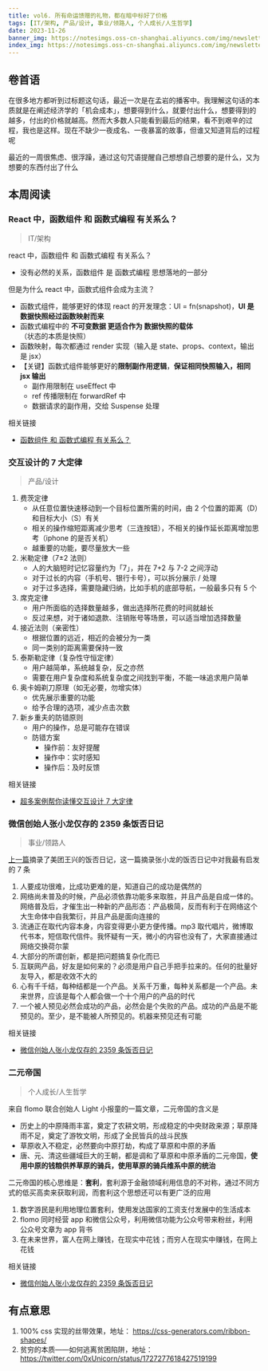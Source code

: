 ```yaml
---
title: vol6. 所有命运馈赠的礼物，都在暗中标好了价格
tags: [IT/架构, 产品/设计, 事业/领路人, 个人成长/人生哲学]
date: 2023-11-26
banner_img: https://notesimgs.oss-cn-shanghai.aliyuncs.com/img/newsletter-vol6.jpg
index_img: https://notesimgs.oss-cn-shanghai.aliyuncs.com/img/newsletter-vol6.jpg
---
```


## 卷首语

在很多地方都听到过标题这句话，最近一次是在孟岩的播客中。我理解这句话的本质就是在阐述经济学的「机会成本」，想要得到什么，就要付出什么，想要得到的越多，付出的价格就越高。然而大多数人只能看到最后的结果，看不到艰辛的过程，我也是这样。现在不缺少一夜成名、一夜暴富的故事，但谁又知道背后的过程呢

最近的一周很焦虑、很浮躁，通过这句咒语提醒自己想想自己想要的是什么，又为想要的东西付出了什么

## 本周阅读

### React 中，函数组件 和 函数式编程 有关系么？

> IT/架构

react 中，函数组件 和 函数式编程 有关系么？

- 没有必然的关系，函数组件 是 函数式编程 思想落地的一部分

但是为什么 react 中，函数式组件会成为主流？

- 函数式组件，能够更好的体现 react 的开发理念：UI = fn(snapshot)，**UI 是数据快照经过函数映射而来**
- 函数式编程中的 **不可变数据 更适合作为 数据快照的载体**（状态的本质是快照）
- 函数映射，每次都通过 render 实现（输入是 state、props、context，输出是 jsx）
- 【关键】函数式组件能够更好的**限制副作用逻辑**，**保证相同快照输入，相同 jsx 输出**
  - 副作用限制在 useEffect 中
  - ref 传播限制在 forwardRef 中
  - 数据请求的副作用，交给 Suspense 处理

相关链接

- [函数组件 和 函数式编程 有关系么？](https://juejin.cn/post/7303546495777275913)

### 交互设计的 7 大定律

> 产品/设计

1. 费茨定律
   - 从任意位置快速移动到一个目标位置所需的时间，由 2 个位置的距离（D）和目标大小（S）有关
   - 相关的操作缩短距离减少思考（三连按钮），不相关的操作延长距离增加思考（iphone 的是否关机）
   - 越重要的功能，要尽量放大一些
2. 米勒定律（7±2 法则）
   - 人的大脑短时记忆容量约为「7」，并在 7+2 与 7-2 之间浮动
   - 对于过长的内容（手机号、银行卡号），可以拆分展示 / 处理
   - 对于过多选择，需要隐藏归纳，比如手机的底部导航，一般最多只有 5 个
3. 席克定律
   - 用户所面临的选择数量越多，做出选择所花费的时间就越长
   - 反过来想，对于诸如退款、注销账号等场景，可以适当增加选择数量
4. 接近法则（亲密性）
   - 根据位置的远近，相近的会被分为一类
   - 同一类别的距离需要保持一致
5. 泰斯勒定律（复杂性守恒定律）
   - 用户越简单，系统越复杂，反之亦然
   - 需要在用户复杂度和系统复杂度之间找到平衡，不能一味追求用户简单
6. 奥卡姆剃刀原理（如无必要，勿增实体）
   - 优先展示重要的功能
   - 给予合理的选项，减少点击次数
7. 新乡重夫的防错原则
   - 用户的操作，总是可能存在错误
   - 防错方案
     - 操作前：友好提醒
     - 操作中：实时感知
     - 操作后：及时反馈

相关链接

- [超多案例帮你读懂交互设计 7 大定律](https://www.uisdc.com/7-interactive-design-law)

### 微信创始人张小龙仅存的 2359 条饭否日记

> 事业/领路人

[上一篇](https://weekly.wujieli.top/2023/11/19/vol5.%E9%9D%A2%E5%90%91%E7%BB%93%E6%9E%9C%E8%80%8C%E4%B8%8D%E6%98%AF%E8%BF%87%E7%A8%8B/#%E7%8E%8B%E5%85%B4%E5%9C%A8%E9%A5%AD%E5%90%A6%E7%9A%84%E5%8D%81%E5%87%A0%E4%B8%87%E6%9D%A1%E8%A7%82%E7%82%B9)摘录了美团王兴的饭否日记，这一篇摘录张小龙的饭否日记中对我最有启发的 7 条

1. 人要成功很难，比成功更难的是，知道自己的成功是偶然的
2. 网络尚未普及的时候，产品必须依靠功能多来取胜，并且产品是自成一体的。网络普及后，才催生出一种新的产品形态：产品极简，反而有利于在网络这个大生命体中自我繁衍，并且产品是面向连接的
3. 流通正在取代内容本身，内容变得更小更方便传播。mp3 取代唱片，微博取代书本，短信取代信件。我怀疑有一天，微小的内容也没有了，大家直接通过网络交换荷尔蒙
4. 大部分的所谓创新，都是把问题搞复杂化而已
5. 互联网产品，好友是如何来的？必须是用户自己手把手拉来的。任何的批量好友导入，都是收效不大的
6. 心有千千结，每种结都是一个产品。关系千万重，每种关系都是一个产品。未来世界，应该是每个人都会做一个十个用户的产品的时代
7. 一个被人预见必然会成功的产品，必然会是个失败的产品。成功的产品是不能预见的。至少，是不能被人所预见的。机器来预见还有可能

相关链接

- [微信创始人张小龙仅存的 2359 条饭否日记](https://twitter.com/punk2898/status/1712732392513998853)

### 二元帝国

> 个人成长/人生哲学

来自 flomo 联合创始人 Light 小报童的一篇文章，二元帝国的含义是

- 历史上的中原降雨丰富，奠定了农耕文明，形成稳定的中央财政来源；草原降雨不足，奠定了游牧文明，形成了全民皆兵的战斗民族
- 草原收入不稳定，必然要向中原打劫，构成了草原和中原的矛盾
- 唐、元、清这些疆域巨大的王朝，都是调和了草原和中原矛盾的二元帝国，**使用中原的钱粮供养草原的骑兵，使用草原的骑兵维系中原的统治**

二元帝国的核心思维是：**套利**，套利源于金融领域利用信息的不对称，通过不同方式的低买高卖来获取利润，而套利这个思想还可以有更广泛的应用

1. 数字游民是利用地理位置套利，使用发达国家的工资支付发展中的生活成本
2. flomo 同时经营 app 和微信公众号，利用微信功能为公众号带来粉丝，利用公众号文章为 app 背书
3. 在未来世界，富人在网上赚钱，在现实中花钱；而穷人在现实中赚钱，在网上花钱

相关链接

- [微信创始人张小龙仅存的 2359 条饭否日记](https://twitter.com/punk2898/status/1712732392513998853)

## 有点意思

1. 100% css 实现的丝带效果，地址： https://css-generators.com/ribbon-shapes/
2. 贫穷的本质——如何逃离贫困陷阱，地址： https://twitter.com/0xUnicorn/status/1727277618427519199
